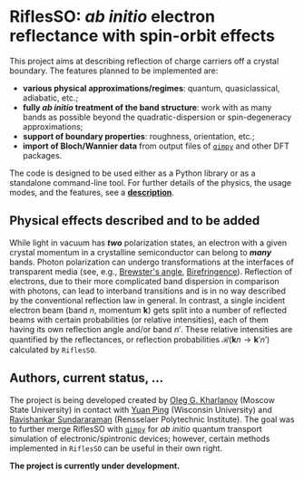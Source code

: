 # RiflesSO: *ab initio* electron reflectance with spin-orbit effects 
This project aims at describing reflection of charge carriers off a crystal boundary. The features planned to be implemented are:
* **various physical approximations/regimes**: quantum, quasiclassical, adiabatic, etc.;
* **fully *ab initio* treatment of the band structure**: work with as many bands as possible beyond the quadratic-dispersion or spin-degeneracy approximations;
* **support of boundary properties**: roughness, orientation, etc.;
* **import of Bloch/Wannier data** from output files of [`qimpy`](https://github.com/shankar1729/qimpy) and other DFT packages.

The code is designed to be used either as a Python library or as a standalone command-line tool. For further details of the physics, the usage modes, and the features, see a [**description**](/doc/riflesso.pdf).


<!--
## Usage: Python library
...

## Usage: Command line
...
-->

## Physical effects described and to be added
While light in vacuum has ***two*** polarization states, an electron with a given crystal momentum in a crystalline semiconductor can belong to ***many*** bands. Photon polarization can undergo transformations at the interfaces of transparent media (see, e.g., [Brewster's angle](https://en.wikipedia.org/wiki/Brewster%27s_angle), [Birefringence](https://en.wikipedia.org/wiki/Birefringence])). Reflection of electrons, due to their more complicated band dispersion in comparison with photons, can lead to interband transitions and is in no way described by the conventional reflection law in general. In contrast, a single incident electron beam (band $n$, momentum $\mathbf{k}$) gets split into a number of reflected beams with certain probabilities (or relative intensities), each of them having its own reflection angle and/or band $n'$. These relative intensities are quantified by the reflectances, or reflection probabilities $\mathcal{R}(\mathbf{k}n \to \mathbf{k}'n')$ calculated by `RiflesSO`.

## Authors, current status, ...

The project is being developed created by [Oleg G. Kharlanov](http://theorphys.phys.msu.ru/en/staff/kharlanov.html) (Moscow State University) in contact with [Yuan Ping](https://directory.engr.wisc.edu/mse/Faculty/Ping_Yuan) (Wisconsin University) and [Ravishankar Sundararaman](https://mse.rpi.edu/people/faculty/ravishankar-sundararaman) (Rensselaer Polytechnic Institute). The goal was to further merge RiflesSO with [`qimpy`](https://github.com/shankar1729/qimpy) for *ab initio* quantum transport simulation of electronic/spintronic devices; however, certain methods implemented in `RiflesSO` can be useful in their own right.

**The project is currently under development.**
